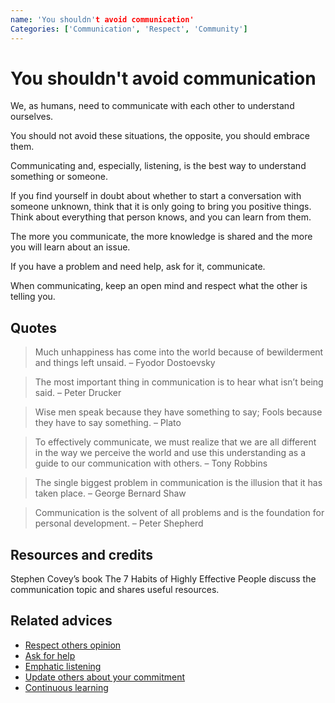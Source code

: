 ```yaml
---
name: 'You shouldn't avoid communication'
Categories: ['Communication', 'Respect', 'Community']
---
```

# You shouldn't avoid communication

We, as humans, need to communicate with each other to understand ourselves.

You should not avoid these situations, the opposite, you should embrace them.

Communicating and, especially, listening, is the best way to understand something or someone.

If you find yourself in doubt about whether to start a conversation with someone unknown, think that it is only going to bring you positive things. Think about everything that person knows, and you can learn from them.

The more you communicate, the more knowledge is shared and the more you will learn about an issue.

If you have a problem and need help, ask for it, communicate.

When communicating, keep an open mind and respect what the other is telling you.

## Quotes

> Much unhappiness has come into the world because of bewilderment and things left unsaid. – Fyodor Dostoevsky

> The most important thing in communication is to hear what isn’t being said. – Peter Drucker

> Wise men speak because they have something to say; Fools because they have to say something. – Plato

> To effectively communicate, we must realize that we are all different in the way we perceive the world and use this understanding as a guide to our communication with others. – Tony Robbins

> The single biggest problem in communication is the illusion that it has taken place. – George Bernard Shaw

> Communication is the solvent of all problems and is the foundation for personal development. – Peter Shepherd

## Resources and credits

Stephen Covey’s book The 7 Habits of Highly Effective People discuss the communication topic and shares useful resources.

## Related advices

- [Respect others opinion](../Respect%20others%20opinion/index.md)
- [Ask for help](../Ask%20for%20help/index.md)
- [Emphatic listening](../Empathic%20listening/index.md)
- [Update others about your commitment](../Update%20others%20about%20your%20commitment/index.md)
- [Continuous learning](../Continuous%20learning/index.md)
